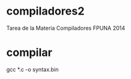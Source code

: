 compiladores2
=============

Tarea de la Materia Compiladores FPUNA 2014

compilar
========

gcc *.c -o syntax.bin
